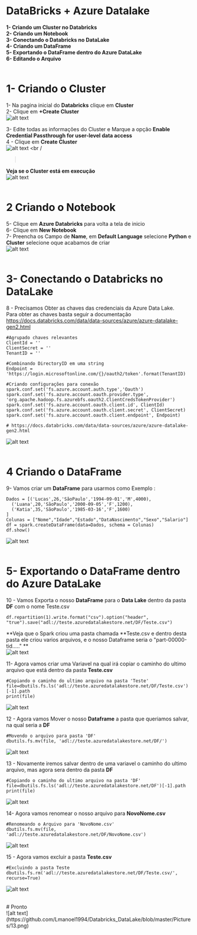 # DataBricks +  Azure Datalake <br />
**1- Criando um Cluster no Databricks <br />
2- Criando um Notebook <br />
3- Conectando o Databricks no DataLake <br />
4- Criando um DataFrame <br />
5- Exportando o DataFrame dentro do Azure DataLake <br />
6- Editando o Arquivo**<br />
<br />

# 1- Criando o Cluster <br />

1- Na pagina inicial do **Databricks** clique em **Cluster** <br />
2- Clique em **+Create Cluster** <br />
![alt text](https://github.com/Lmanoel1994/Databricks_DataLake/blob/master/Pictures/1.png) <br />

3- Edite todas as informações do Cluster e Marque a opção **Enable Credential Passthrough for user-level data access** <br />
4 - Clique em  **Create Cluster** <br />
![alt text](https://github.com/Lmanoel1994/Databricks_DataLake/blob/master/Pictures/2.png) <br /
><br />

**Veja se o Cluster está em execução**<br />
![alt text](https://github.com/Lmanoel1994/Databricks_DataLake/blob/master/Pictures/3.png) <br />
<br />

# 2 Criando o Notebook <br />
5- Clique em **Azure Databricks** para volta a tela de inicio <br />
6- Clique em **New Notebook**  <br />
7- Preencha os Campo de **Name**, em **Default Language** selecione **Python** e **Cluster**  selecione oque acabamos de criar <br />
![alt text](https://github.com/Lmanoel1994/Databricks_DataLake/blob/master/Pictures/4.png) <br />
<br />

# 3- Conectando o Databricks no DataLake <br />
8 - Precisamos Obter as chaves das credenciais da Azure Data Lake. <br />
Para obter as chaves basta seguir a documentação  <br />
https://docs.databricks.com/data/data-sources/azure/azure-datalake-gen2.html 
````
#Agrupado chaves relevantes
ClientId = ''
ClientSecret = ''
TenantID = ''

#Combinando DirectoryID em uma string
Endpoint = 'https://login.microsoftonline.com/{}/oauth2/token'.format(TenantID)

#Criando configurações para conexão
spark.conf.set('fs.azure.account.auth.type','Oauth')
spark.conf.set('fs.azure.account.oauth.provider.type', 'org.apache.hadoop.fs.azurebfs.oauth2.ClientCredsTokenProvider')
spark.conf.set('fs.azure.account.oauth.client.id', ClientId)
spark.conf.set('fs.azure.account.oauth.client.secret', ClientSecret)
spark.conf.set('fs.azure.account.oauth.client.endpoint', Endpoint)

# https://docs.databricks.com/data/data-sources/azure/azure-datalake-gen2.html 
````
![alt text](https://github.com/Lmanoel1994/Databricks_DataLake/blob/master/Pictures/5.png) <br />
<br />

# 4 Criando o DataFrame <br />
9- Vamos criar um **DataFrame** para usarmos como Exemplo :
````
Dados = [('Lucas',26,'SãoPaulo','1994-09-01','M',4000),
  ('Luana',20,'SãoPaulo','2000-09-05','F',1200),
  ('Katia',35,'SãoPaulo','1985-03-16','F',1600)
]
Colunas = ["Nome","Idade","Estado","DataNascimento","Sexo","Salario"]
df = spark.createDataFrame(data=Dados, schema = Colunas)
df.show()
````
![alt text](https://github.com/Lmanoel1994/Databricks_DataLake/blob/master/Pictures/6.png) <br />
<br />

# 5- Exportando o DataFrame dentro do Azure DataLake <br />
10 - Vamos Exporta o nosso **DataFrame** para o **Data Lake** dentro da pasta **DF** com o nome Teste.csv <br />
````
df.repartition(1).write.format("csv").option("header", "true").save("adl://teste.azuredatalakestore.net/DF/Teste.csv")
````
**Veja que o Spark criou uma pasta chamada **Teste.csv e dentro desta pasta ele criou varios arquivos, e o nosso Dataframe seria o "part-00000-tid....." ** <br />
![alt text](https://github.com/Lmanoel1994/Databricks_DataLake/blob/master/Pictures/7.png) <br />

11- Agora vamos criar uma Variavel na qual irá copiar o caminho do ultimo arquivo que está dentro da pasta **Teste.csv** 

````
#Copiando o caminho do ultimo arquivo na pasta 'Teste'
file=dbutils.fs.ls('adl://teste.azuredatalakestore.net/DF/Teste.csv')[-1].path 
print(file)
````

![alt text](https://github.com/Lmanoel1994/Databricks_DataLake/blob/master/Pictures/8.png) <br />

12 - Agora vamos Mover o nosso **Dataframe**  a pasta que queriamos salvar, na qual seria a **DF** <br />

````
#Movendo o arquivo para pasta 'DF'
dbutils.fs.mv(file, 'adl://teste.azuredatalakestore.net/DF/')
````
![alt text](https://github.com/Lmanoel1994/Databricks_DataLake/blob/master/Pictures/9.png) <br />


13 - Novamente iremos salvar dentro de uma variavel o caminho do ultimo arquivo, mas agora sera dentro da pasta **DF**
````
#Copiando o caminho do ultimo arquivo na pasta 'DF'
file=dbutils.fs.ls('adl://teste.azuredatalakestore.net/DF')[-1].path 
print(file)
````
![alt text](https://github.com/Lmanoel1994/Databricks_DataLake/blob/master/Pictures/10.png) <br />

14-  Agora vamos renomear o nosso arquivo para **NovoNome.csv**
````
#Renomeando o Arquivo para 'NovoNome.csv'
dbutils.fs.mv(file, 'adl://teste.azuredatalakestore.net/DF/NovoNome.csv')
````
![alt text](https://github.com/Lmanoel1994/Databricks_DataLake/blob/master/Pictures/11.png) <br />

15 -  Agora vamos excluir a pasta **Teste.csv**

````
#Excluindo a pasta Teste
dbutils.fs.rm('adl://teste.azuredatalakestore.net/DF/Teste.csv/', recurse=True)
````
![alt text](https://github.com/Lmanoel1994/Databricks_DataLake/blob/master/Pictures/12.png) <br />

<br />
# Pronto <br />
![alt text](https://github.com/Lmanoel1994/Databricks_DataLake/blob/master/Pictures/13.png) <br />



